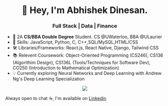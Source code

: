 <h1 align="center">
  👋 Hey, I'm Abhishek Dinesan.
</h1>

<h3 align="center">
  Full Stack | Data | Finance
</h3>

- 👀 2A **CS/BBA **Double Degree**** Student. CS @UWaterloo, BBA @ULaurier
- 🌱 Skills: JavaScript, Python, C, C++,SQL/MySQL,HTML/CSS
- 🛠️ Libraries/Frameworks: React.js, React Native, Django, Tailwind CSS
- 📚 Relevent Coursework: Object-Oriented Programming (CS246), CS136 (Algorithim Design), CS136L (Tools/Techniques for Software Dev), CO250 (Introduction to Mathematical Optimization)
- 💡 Currently exploring Neural Networks and Deep Learning with Andrew Ng's Deep Learning Specialization
<p align="center">
  <a href="https://skillicons.dev">
    <img src="https://skillicons.dev/icons?i=javascript,python,react,django,html,css,tailwind, c,cpp,mysql" />
  </a>
</p>


 Always open to chat ☕, I'm available on [Linkedin](www.linkedin.com/in/abhishekdinesan)


<!---
AbhishekDinesan/AbhishekDinesan is a ✨ special ✨ repository because its `README.md` (this file) appears on your GitHub profile.
You can click the Preview link to take a look at your changes.
--->

